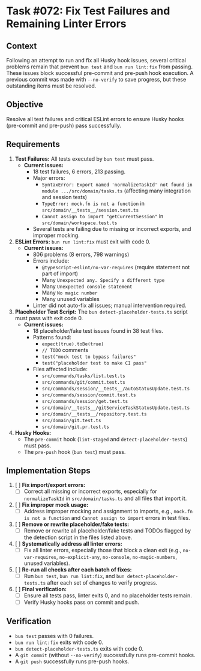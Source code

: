 # Task #072: Fix Test Failures and Remaining Linter Errors

## Context

Following an attempt to run and fix all Husky hook issues, several critical problems remain that prevent `bun test` and `bun run lint:fix` from passing. These issues block successful pre-commit and pre-push hook execution. A previous commit was made with `--no-verify` to save progress, but these outstanding items must be resolved.

## Objective

Resolve all test failures and critical ESLint errors to ensure Husky hooks (pre-commit and pre-push) pass successfully.

## Requirements

1.  **Test Failures:** All tests executed by `bun test` must pass.
    - **Current issues:**
      - 18 test failures, 6 errors, 213 passing.
      - Major errors:
        - `SyntaxError: Export named 'normalizeTaskId' not found in module .../src/domain/tasks.ts` (affecting many integration and session tests)
        - `TypeError: mock.fn is not a function` in `src/domain/__tests__/session.test.ts`
        - `Cannot assign to import "getCurrentSession"` in `src/domain/workspace.test.ts`
      - Several tests are failing due to missing or incorrect exports, and improper mocking.
2.  **ESLint Errors:** `bun run lint:fix` must exit with code 0.
    - **Current issues:**
      - 806 problems (8 errors, 798 warnings)
      - Errors include:
        - `@typescript-eslint/no-var-requires` (require statement not part of import)
        - Many `Unexpected any. Specify a different type`
        - Many `Unexpected console statement`
        - Many `No magic number`
        - Many unused variables
      - Linter did not auto-fix all issues; manual intervention required.
3.  **Placeholder Test Script:** The `bun detect-placeholder-tests.ts` script must pass with exit code 0.
    - **Current issues:**
      - 18 placeholder/fake test issues found in 38 test files.
      - Patterns found:
        - `expect(true).toBe(true)`
        - `// TODO` comments
        - `test("mock test to bypass failures"`
        - `test("placeholder test to make CI pass"`
      - Files affected include:
        - `src/commands/tasks/list.test.ts`
        - `src/commands/git/commit.test.ts`
        - `src/commands/session/__tests__/autoStatusUpdate.test.ts`
        - `src/commands/session/commit.test.ts`
        - `src/commands/session/get.test.ts`
        - `src/domain/__tests__/gitServiceTaskStatusUpdate.test.ts`
        - `src/domain/__tests__/repository.test.ts`
        - `src/domain/git.test.ts`
        - `src/domain/git.pr.test.ts`
4.  **Husky Hooks:**
    - The `pre-commit` hook (`lint-staged` and `detect-placeholder-tests`) must pass.
    - The `pre-push` hook (`bun test`) must pass.

## Implementation Steps

1.  [ ] **Fix import/export errors:**
    - [ ] Correct all missing or incorrect exports, especially for `normalizeTaskId` in `src/domain/tasks.ts` and all files that import it.
2.  [ ] **Fix improper mock usage:**
    - [ ] Address improper mocking and assignment to imports, e.g., `mock.fn is not a function` and `Cannot assign to import` errors in test files.
3.  [ ] **Remove or rewrite placeholder/fake tests:**
    - [ ] Remove or rewrite all placeholder/fake tests and TODOs flagged by the detection script in the files listed above.
4.  [ ] **Systematically address all linter errors:**
    - [ ] Fix all linter errors, especially those that block a clean exit (e.g., `no-var-requires`, `no-explicit-any`, `no-console`, `no-magic-numbers`, unused variables).
5.  [ ] **Re-run all checks after each batch of fixes:**
    - [ ] Run `bun test`, `bun run lint:fix`, and `bun detect-placeholder-tests.ts` after each set of changes to verify progress.
6.  [ ] **Final verification:**
    - [ ] Ensure all tests pass, linter exits 0, and no placeholder tests remain.
    - [ ] Verify Husky hooks pass on commit and push.

## Verification

- `bun test` passes with 0 failures.
- `bun run lint:fix` exits with code 0.
- `bun detect-placeholder-tests.ts` exits with code 0.
- A `git commit` (without `--no-verify`) successfully runs pre-commit hooks.
- A `git push` successfully runs pre-push hooks.
